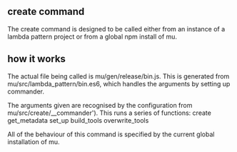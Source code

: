 ## create command

The create command is designed to be called either from an instance of a lambda pattern project or from a global npm install of mu.

## how it works

The actual file being called is mu/gen/release/bin.js. This is generated from mu/src/lambda_pattern/bin.es6, which handles the arguments by setting up commander.

The arguments given are recognised by the configuration from mu/src/create/\__commander'). This runs a series of functions:
    create
    get_metadata
    set_up
    build_tools
    overwrite_tools

All of the behaviour of this command is specified by the current global installation of mu.

